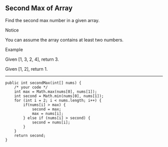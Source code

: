 ## Second Max of Array  ##

Find the second max number in a given array.

 Notice

You can assume the array contains at least two numbers.

Example

Given [1, 3, 2, 4], return 3.

Given [1, 2], return 1.

----------
    public int secondMax(int[] nums) {
        /* your code */
        int max = Math.max(nums[0], nums[1]);
        int second = Math.min(nums[0], nums[1]);
        for (int i = 2; i < nums.length; i++) {
            if(nums[i] > max) {
                second = max;
                max = nums[i];
            } else if (nums[i] > second) {
                second = nums[i];
            }
        }
        return second;
    }